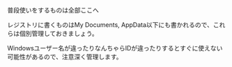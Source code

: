 普段使いをするものは全部ここへ

レジストリに書くものはMy Documents, AppData以下にも書かれるので、これらは個別管理しておきましょう。

Windowsユーザー名が違ったりなんちゃらIDが違ったりするとすぐに使えない可能性があるので、注意深く管理します。

